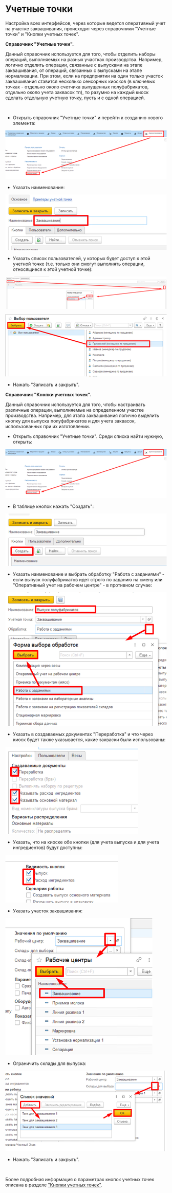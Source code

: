 **Учетные точки**
=================

Настройка всех интерфейсов, через которые ведется оперативный учет на
участке заквашивания, происходит через справочники "Учетные точки" и
"Кнопки учетных точек".


**Справочник "Учетные точки".** 

Данный справочник используется для того,
чтобы отделить наборы операций, выполняемых на разных участках
производства. Например, логично отделить операции, связанные с выпусками на этапе заквашивания, от операций, связанных с выпусками на этапе нормализации. При этом, если на предприятии на один только участок заквашивания ставится несколько сенсорных киосков (в ключевых точках - отдельно около счетчика выпущенных полуфабрикатов, отдельно около учета заквасок тп), то разумно на каждый киоск сделать отдельную учетную точку, пусть и с одной операцией.
 

 

-   Открыть справочник "Учетные точки" и перейти к созданию нового
    элемента:

![](AccountPoints.assets/drex_uchetnye_tochki_1_custom.png)


-   Указать наименование:
    
![](AccountPoints.assets/drex_uchetnye_tochki_1_custom_2.png)


-   Указать список пользователей, у которых будет доступ к этой учетной
    точке (т.е. только они смогут выполнять операции, относящиеся к этой
    учетной точке):
    
![](AccountPoints.assets/drex_uchetnye_tochki_1_custom_3.png)
    
![](AccountPoints.assets/drex_uchetnye_tochki_1_custom_4.png)


-   Нажать "Записать и закрыть".
     

**Справочник "Кнопки учетных точек".**  

Данный справочник используется для того, чтобы настраивать различные операции, выполняемые на определенном участке производства. Например, для этапа заквашивания логично выделить кнопку для выпуска полуфабрикатов и для учета заквасок, использованных при их изготовлении.


-   Открыть справочник "Учетные точки". Среди списка найти нужную,
    открыть:
    
![](AccountPoints.assets/drex_uchetnye_tochki_1_custom.png)


-   В таблице кнопок нажать "Создать":
    
![](AccountPoints.assets/drex_uchetnye_tochki_1_custom_5.png)


-   Указать наименование и выбрать обработку "Работа с заданиями" - если
    выпуск полуфабрикатов идет строго по заданию на смену или
    "Оперативный учет на рабочем центре" - в противном случае:
    
![](AccountPoints.assets/drex_uchetnye_tochki_1_custom_6.png)


-   Указать в создаваемых документах "Переработка" и что через киоск будет также указывается, какие закваски были использованы:
    
![](AccountPoints.assets/drex_uchetnye_tochki_1_custom_7.png)


-   Указать, что на киоске обе кнопки (для учета выпуска и для учета ингредиентов) будут доступны:
    
![](AccountPoints.assets/drex_uchetnye_tochki_1_custom_8.png)


-   Указать участок заквашивания:
    
![](AccountPoints.assets/drex_uchetnye_tochki_1_custom_9.png)
     
-   Ограничить склады для выпуска:
    
![](AccountPoints.assets/drex_uchetnye_tochki_1_custom_10.png)


-   Нажать "Записать и закрыть".

 

Более подробная информация о параметрах кнопок учетных точек описана в
разделе ["Кнопки учетных точек"](../../../CommonInformation/Handbooks/ButtonOfAccountPoint/readme.md).
